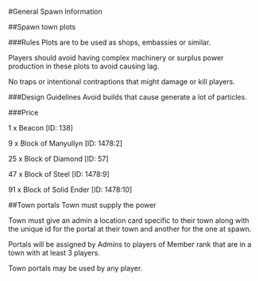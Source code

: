 #General Spawn Information

##Spawn town plots

###Rules
Plots are to be used as shops, embassies or similar.

Players should avoid having complex machinery or surplus power production in these plots to avoid causing lag.

No traps or intentional contraptions that might damage or kill players.

###Design Guidelines
Avoid builds that cause generate a lot of particles.

###Price

 1 x Beacon [ID: 138]

 9 x Block of Manyullyn [ID: 1478:2]

25 x Block of Diamond [ID: 57]

47 x Block of Steel [ID: 1478:9]

91 x Block of Solid Ender [ID: 1478:10]


##Town portals
Town must supply the power

Town must  give an admin a location card specific to their town along with the unique id for the portal at their town and another for the one at spawn.

Portals will be assigned by Admins to players of Member rank that are in a town with at least 3 players.

Town portals may be used by any player.
